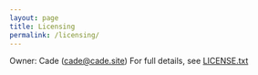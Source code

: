 ```yaml
---
layout: page
title: Licensing
permalink: /licensing/
---
```


Owner: Cade ([cade@cade.site](mailto:cade@cade.site))
	For full details, see <a href="/LICENSE.txt">LICENSE.txt</a>

